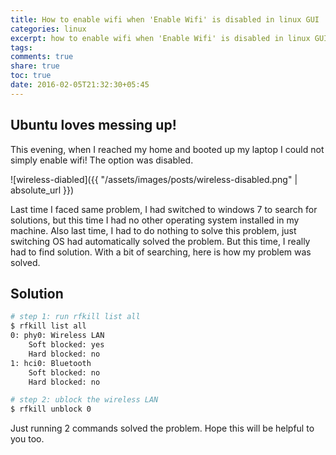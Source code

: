 ```yaml
---
title: How to enable wifi when 'Enable Wifi' is disabled in linux GUI
categories: linux
excerpt: how to enable wifi when 'Enable Wifi' is disabled in linux GUI
tags:
comments: true
share: true
toc: true
date: 2016-02-05T21:32:30+05:45
---
```


## Ubuntu loves messing up!

This evening, when I reached my home and booted up my laptop I could not simply enable wifi! The option was disabled.

![wireless-diabled]({{ "/assets/images/posts/wireless-disabled.png" | absolute_url }})

Last time I faced same problem, I had switched to windows 7 to search for solutions, but this time I had no other operating system installed in my machine. Also last time, I had to do nothing to solve this problem, just switching OS had automatically solved the problem. But this time, I really had to find solution. With a bit of searching, here is how my problem was solved.

## Solution

```bash
# step 1: run rfkill list all
$ rfkill list all
0: phy0: Wireless LAN
	Soft blocked: yes
	Hard blocked: no
1: hci0: Bluetooth
	Soft blocked: no
	Hard blocked: no

# step 2: ublock the wireless LAN
$ rfkill unblock 0
```

Just running 2 commands solved the problem. Hope this will be helpful to you too.
